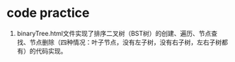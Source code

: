 # code practice
1. binaryTree.html文件实现了排序二叉树（BST树）的创建、遍历、节点查找、节点删除（四种情况：叶子节点，没有左子树，没有右子树，左右子树都有）的代码实现。
